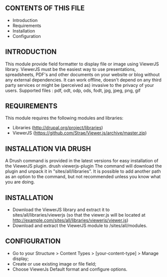 CONTENTS OF THIS FILE
---------------------

 * Introduction
 * Requirements
 * Installation
 * Configuration

INTRODUCTION
------------
This module provide field formatter to display file or image using ViewerJS library.
ViewerJS must be the easiest way to use presentations, spreadsheets, PDF's and other documents on your website or blog without any external dependencies.
It can work offline, doesn't depend on any third party services or might be (perceived as) invasive to the privacy of your users.
Supported files : pdf, odt, odp, ods, fodt, jpg, jpeg, png, gif

REQUIREMENTS
------------
This module requires the following modules and libraries:
 - Libraries (http://drupal.org/project/libraries)
 - ViewerJS (https://github.com/Strae/Viewer.js/archive/master.zip)

INSTALLATION VIA DRUSH
------------
A Drush command is provided in the latest versions for easy installation of the ViewerJS plugin.
    drush viewerjs-plugin
The command will download the plugin and unpack it in "sites/all/libraries".
It is possible to add another path as an option to the command, but not recommended unless you know what you are doing.

INSTALLATION
------------
 * Download the ViewerJS library and extract it to sites/all/libraries/viewerjs
   (so that the viewer.js will be located at
   http://example.com/sites/all/libraries/viewerjs/viewer.js)
 * Download and extract the ViewerJS module to /sites/all/modules.

CONFIGURATION
-------------
 * Go to your Structure > Content Types > [your-content-type] > Manage display;
 * Create or use existing image or file field;
 * Choose ViewerJs Default format and configure options.
